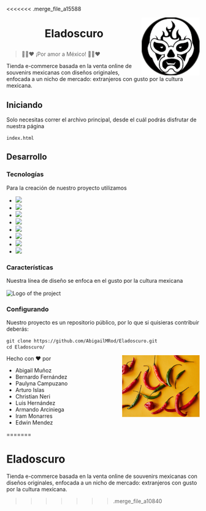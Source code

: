 <<<<<<< .merge_file_a15588

<img src="./img/logoPag.svg" width="30%" alt="Logo of the project" align="right">

# <p style="text-align: center;"> Eladoscuro </p>

> 💚🤍❤ ¡Por amor a México! 💚🤍❤


Tienda e-commerce basada en la venta online de souvenirs mexicanas con diseños originales, enfocada a un nicho de mercado: extranjeros con gusto por la cultura mexicana.

## Iniciando

Solo necesitas correr el archivo principal, desde el cuál podrás disfrutar de nuestra página

```shell
index.html
```
## Desarrollo

### Tecnologías 
Para la creación de nuestro proyecto utilizamos

- <img src="https://img.shields.io/badge/HTML5-E34F26?style=for-the-badge&logo=html5&logoColor=white">
- <img src="https://img.shields.io/badge/CSS-239120?&style=for-the-badge&logo=css3&logoColor=white">
- <img src="https://img.shields.io/badge/Bootstrap-563D7C?style=for-the-badge&logo=bootstrap&logoColor=white">
- <img src="https://img.shields.io/badge/JavaScript-F7DF1E?style=for-the-badge&logo=javascript&logoColor=black">
- <img src="https://img.shields.io/badge/Java-ED8B00?style=for-the-badge&logo=java&logoColor=white">
- <img src="https://img.shields.io/badge/MySQL-00000F?style=for-the-badge&logo=mysql&logoColor=white">
- <img src="https://img.shields.io/badge/Spring-6DB33F?style=for-the-badge&logo=spring&logoColor=white">
- <img src="https://img.shields.io/badge/GitHub-100000?style=for-the-badge&logo=github&logoColor=white">



### Características
Nuestra línea de diseño se enfoca en el gusto por la cultura mexicana

<img src="./img/Index/carrusel_3.png" width="50%" alt="Logo of the project" align="center">

### Configurando

Nuestro proyecto es un repositorio público, por lo que si quisieras contribuir deberás:

```shell
git clone https://github.com/AbigailMRod/Eladoscuro.git
cd Eladoscuro/
```
<img src="./img/Index/chiles.jpg" width="40%" alt="Logo of the project" align="right">

Hecho con ❤ por 
- Abigail Muñoz
- Bernardo Fernández
- Paulyna Campuzano
- Arturo Islas
- Christian Neri
- Luis Hernández
- Armando Arciniega
- Iram Monarres
- Edwin Mendez


=======
# Eladoscuro
Tienda e-commerce basada en la venta online de souvenirs mexicanas con diseños originales, enfocada a un nicho de mercado: extranjeros con gusto por la cultura mexicana.
>>>>>>> .merge_file_a10840
